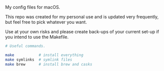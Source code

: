 My config files for macOS.  

This repo was created for my personal use and is updated very frequently, but feel free to pick whatever you want.  

Use at your own risks and please create back-ups of your current set-up if you intend to use the Makefile.  

```sh
# Useful commands.

make           # install everything
make symlinks  # symlink files
make brew      # install brew and casks
```
